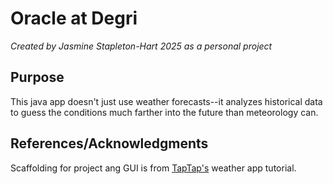 # Oracle at Degri

*Created by Jasmine Stapleton-Hart 2025 as a personal project*

## Purpose
This java app doesn't just use weather forecasts--it analyzes historical data to guess the conditions much farther into the future than meteorology can.

## References/Acknowledgments

Scaffolding for project ang GUI is from [TapTap's](https://github.com/curadProgrammer) weather app tutorial.
